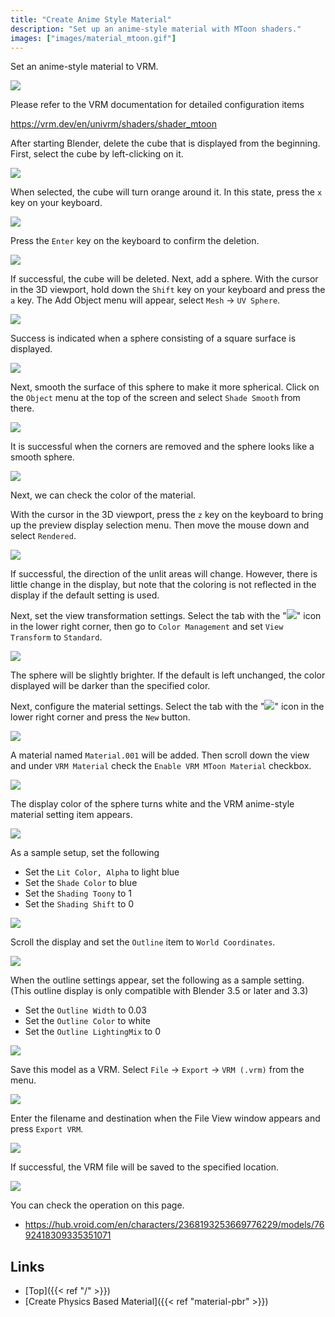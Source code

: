 ```yaml
---
title: "Create Anime Style Material"
description: "Set up an anime-style material with MToon shaders."
images: ["images/material_mtoon.gif"]
---
```


Set an anime-style material to VRM.

![](material_mtoon.gif)

Please refer to the VRM documentation for detailed configuration items

https://vrm.dev/en/univrm/shaders/shader_mtoon

After starting Blender, delete the cube that is displayed from the beginning. First, select the cube by left-clicking on it.

![](1.en.png)

When selected, the cube will turn orange around it. In this state, press the `x` key on your keyboard.

![](2.en.png)

Press the `Enter` key on the keyboard to confirm the deletion.

![](3.en.png)

If successful, the cube will be deleted.
Next, add a sphere.
With the cursor in the 3D viewport, hold down the `Shift` key on your keyboard and press the `a` key.
The Add Object menu will appear, select `Mesh` → `UV Sphere`.

![](4.en.png)

Success is indicated when a sphere consisting of a square surface is displayed.

![](5.en.png)

Next, smooth the surface of this sphere to make it more spherical. Click on the `Object` menu at the top of the screen and select `Shade Smooth` from there.

![](6.en.png)

It is successful when the corners are removed and the sphere looks like a smooth sphere.

![](7.en.png)

Next, we can check the color of the material.

With the cursor in the 3D viewport, press the `z` key on the keyboard to bring up the preview display selection menu.
Then move the mouse down and select `Rendered`.

![](8.en.png)

If successful, the direction of the unlit areas will change. However, there is little change in the display, but note that the coloring is not reflected in the display if the default setting is used.

Next, set the view transformation settings. Select the tab with the "![](scene_property_tab_icon.png)" icon in the lower right corner, then go to `Color Management` and set `View Transform` to `Standard`.

![](9.en.png)

The sphere will be slightly brighter. If the default is left unchanged, the color displayed will be darker than the specified color.

Next, configure the material settings. Select the tab with the "![](material_property_tab_icon.png)" icon in the lower right corner and press the `New` button.

![](10.en.png)

A material named `Material.001` will be added. Then scroll down the view and under `VRM Material` check the `Enable VRM MToon Material` checkbox.

![](11.en.png)

The display color of the sphere turns white and the VRM anime-style material setting item appears.

![](12.en.png)

As a sample setup, set the following

- Set the `Lit Color, Alpha` to light blue
- Set the `Shade Color` to blue
- Set the `Shading Toony` to 1
- Set the `Shading Shift` to 0

![](13.en.png)

Scroll the display and set the `Outline` item to `World Coordinates`.

![](14.en.png)

When the outline settings appear, set the following as a sample setting.
(This outline display is only compatible with Blender 3.5 or later and 3.3)

- Set the `Outline Width` to 0.03
- Set the `Outline Color` to white
- Set the `Outline LightingMix` to 0

![](15.en.png)

Save this model as a VRM. Select `File` → `Export` → `VRM (.vrm)` from the menu.

![](16.en.png)

Enter the filename and destination when the File View window appears and press `Export VRM`.

![](17.en.png)

If successful, the VRM file will be saved to the specified location.

![](material_mtoon.gif)

You can check the operation on this page.

- https://hub.vroid.com/en/characters/2368193253669776229/models/7692418309335351071

## Links

- [Top]({{< ref "/" >}})
- [Create Physics Based Material]({{< ref "material-pbr" >}})
